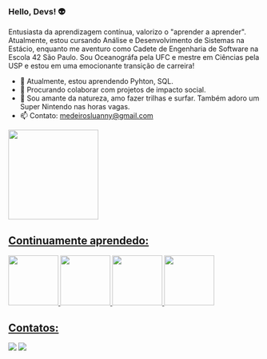 ### Hello, Devs! 👽

Entusiasta da aprendizagem contínua, valorizo o "aprender a aprender". Atualmente, estou cursando Análise e Desenvolvimento de Sistemas na Estácio, enquanto me aventuro como Cadete de Engenharia de Software na Escola 42 São Paulo. Sou Oceanográfa pela UFC e mestre em Ciências pela USP e estou em uma emocionante transição de carreira!

- 🌱 Atualmente, estou aprendendo Pyhton, SQL.
- 👯 Procurando colaborar com projetos de impacto social.
- 🌊 Sou amante da natureza, amo fazer trilhas e surfar. Também adoro um Super Nintendo nas horas vagas.
- 📫 Contato: medeirosluanny@gmail.com

<div>
<a href="https://github.com/luannylucena">
<img loading="lazy" height="180em" src="https://github-readme-stats.vercel.app/api/top-langs/?username=luannylucena&layout=compact&langs_count=7&theme=dracula"/>
</div>

## Continuamente aprendedo:

<img src="https://cdn.jsdelivr.net/gh/devicons/devicon/icons/c/c-original.svg" width="100" height="100" /> <img src="https://cdn.jsdelivr.net/gh/devicons/devicon/icons/linux/linux-original.svg" width="100" height="100" />  <img src="https://cdn.jsdelivr.net/gh/devicons/devicon/icons/python/python-original.svg" width="100" height="100" /> <img src="https://cdn.jsdelivr.net/gh/devicons/devicon/icons/git/git-original.svg" width="100" height="100" />
          

## Contatos:

<div>
<a href = "mailto:medeirosluanny@gmail.com"><img loading="lazy" src="https://img.shields.io/badge/Gmail-D14836?style=for-the-badge&logo=gmail&logoColor=white" target="_blank"></a>
<a href="https://www.linkedin.com/in/luannylucena" target="_blank"><img loading="lazy" src="https://img.shields.io/badge/-LinkedIn-%230077B5?style=for-the-badge&logo=linkedin&logoColor=white" target="_blank"></a>   
</div>
